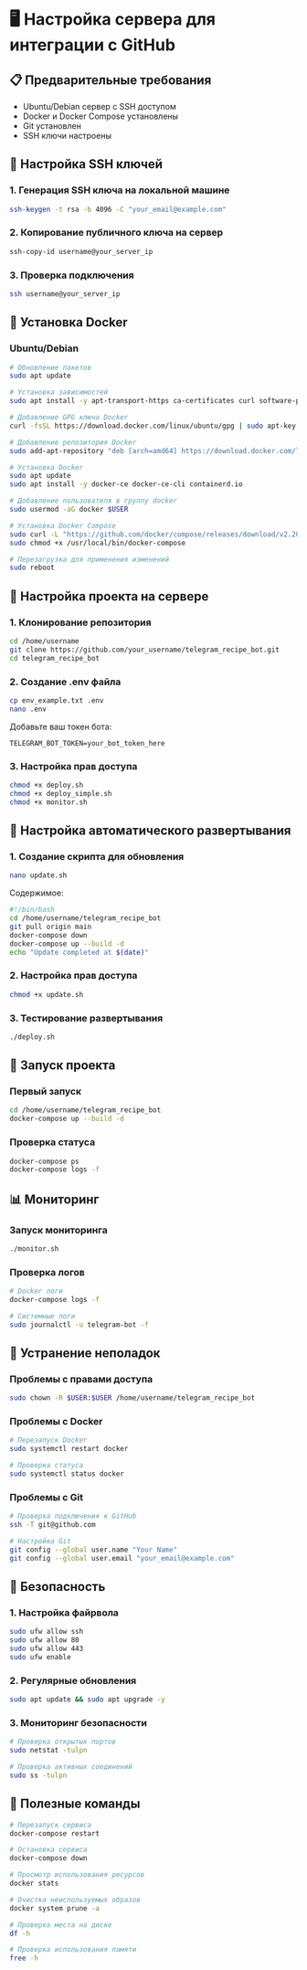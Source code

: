 # 🖥️ Настройка сервера для интеграции с GitHub

## 📋 Предварительные требования

- Ubuntu/Debian сервер с SSH доступом
- Docker и Docker Compose установлены
- Git установлен
- SSH ключи настроены

## 🔑 Настройка SSH ключей

### 1. Генерация SSH ключа на локальной машине

```bash
ssh-keygen -t rsa -b 4096 -C "your_email@example.com"
```

### 2. Копирование публичного ключа на сервер

```bash
ssh-copy-id username@your_server_ip
```

### 3. Проверка подключения

```bash
ssh username@your_server_ip
```

## 🐳 Установка Docker

### Ubuntu/Debian

```bash
# Обновление пакетов
sudo apt update

# Установка зависимостей
sudo apt install -y apt-transport-https ca-certificates curl software-properties-common

# Добавление GPG ключа Docker
curl -fsSL https://download.docker.com/linux/ubuntu/gpg | sudo apt-key add -

# Добавление репозитория Docker
sudo add-apt-repository "deb [arch=amd64] https://download.docker.com/linux/ubuntu $(lsb_release -cs) stable"

# Установка Docker
sudo apt update
sudo apt install -y docker-ce docker-ce-cli containerd.io

# Добавление пользователя в группу docker
sudo usermod -aG docker $USER

# Установка Docker Compose
sudo curl -L "https://github.com/docker/compose/releases/download/v2.20.0/docker-compose-$(uname -s)-$(uname -m)" -o /usr/local/bin/docker-compose
sudo chmod +x /usr/local/bin/docker-compose

# Перезагрузка для применения изменений
sudo reboot
```

## 📁 Настройка проекта на сервере

### 1. Клонирование репозитория

```bash
cd /home/username
git clone https://github.com/your_username/telegram_recipe_bot.git
cd telegram_recipe_bot
```

### 2. Создание .env файла

```bash
cp env_example.txt .env
nano .env
```

Добавьте ваш токен бота:
```
TELEGRAM_BOT_TOKEN=your_bot_token_here
```

### 3. Настройка прав доступа

```bash
chmod +x deploy.sh
chmod +x deploy_simple.sh
chmod +x monitor.sh
```

## 🔄 Настройка автоматического развертывания

### 1. Создание скрипта для обновления

```bash
nano update.sh
```

Содержимое:
```bash
#!/bin/bash
cd /home/username/telegram_recipe_bot
git pull origin main
docker-compose down
docker-compose up --build -d
echo "Update completed at $(date)"
```

### 2. Настройка прав доступа

```bash
chmod +x update.sh
```

### 3. Тестирование развертывания

```bash
./deploy.sh
```

## 🚀 Запуск проекта

### Первый запуск

```bash
cd /home/username/telegram_recipe_bot
docker-compose up --build -d
```

### Проверка статуса

```bash
docker-compose ps
docker-compose logs -f
```

## 📊 Мониторинг

### Запуск мониторинга

```bash
./monitor.sh
```

### Проверка логов

```bash
# Docker логи
docker-compose logs -f

# Системные логи
sudo journalctl -u telegram-bot -f
```

## 🔧 Устранение неполадок

### Проблемы с правами доступа

```bash
sudo chown -R $USER:$USER /home/username/telegram_recipe_bot
```

### Проблемы с Docker

```bash
# Перезапуск Docker
sudo systemctl restart docker

# Проверка статуса
sudo systemctl status docker
```

### Проблемы с Git

```bash
# Проверка подключения к GitHub
ssh -T git@github.com

# Настройка Git
git config --global user.name "Your Name"
git config --global user.email "your_email@example.com"
```

## 🔐 Безопасность

### 1. Настройка файрвола

```bash
sudo ufw allow ssh
sudo ufw allow 80
sudo ufw allow 443
sudo ufw enable
```

### 2. Регулярные обновления

```bash
sudo apt update && sudo apt upgrade -y
```

### 3. Мониторинг безопасности

```bash
# Проверка открытых портов
sudo netstat -tulpn

# Проверка активных соединений
sudo ss -tulpn
```

## 📝 Полезные команды

```bash
# Перезапуск сервиса
docker-compose restart

# Остановка сервиса
docker-compose down

# Просмотр использования ресурсов
docker stats

# Очистка неиспользуемых образов
docker system prune -a

# Проверка места на диске
df -h

# Проверка использования памяти
free -h
```
